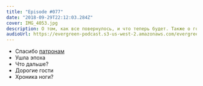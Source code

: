 ```yaml
---
title: "Episode #077"
date: "2018-09-29T22:12:03.284Z"
cover: IMG_4053.jpg
description: О том, как все повернулось, и что теперь будет. Также о гостях и о ноге.
audioUrl: https://evergreen-podcast.s3-us-west-2.amazonaws.com/evergreen077.mp3
---
```


- Спасибо [патронам](https://patreon.com/podtema)
- Ушла эпоха
- Что дальше?
- Дорогие гости
- Хроника ноги?